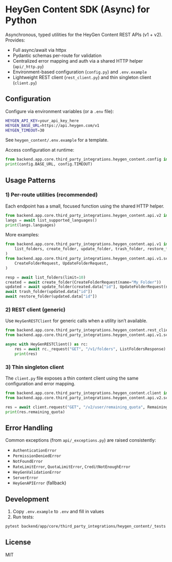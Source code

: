 # HeyGen Content SDK (Async) for Python

Asynchronous, typed utilities for the HeyGen Content REST APIs (v1 + v2). Provides:

- Full async/await via httpx
- Pydantic schemas per-route for validation
- Centralized error mapping and auth via a shared HTTP helper (`api/_http.py`)
- Environment-based configuration (`config.py`) and `.env.example`
- Lightweight REST client (`rest_client.py`) and thin singleton client (`client.py`)

## Configuration

Configure via environment variables (or a `.env` file):

```bash
HEYGEN_API_KEY=your_api_key_here
HEYGEN_BASE_URL=https://api.heygen.com/v1
HEYGEN_TIMEOUT=30
```

See `heygen_content/.env.example` for a template.

Access configuration at runtime:

```python
from backend.app.core.third_party_integrations.heygen_content.config import config
print(config.BASE_URL, config.TIMEOUT)
```

## Usage Patterns

### 1) Per-route utilities (recommended)
Each endpoint has a small, focused function using the shared HTTP helper.

```python
from backend.app.core.third_party_integrations.heygen_content.api.v2 import list_supported_languages
langs = await list_supported_languages()
print(langs.languages)
```

More examples:

```python
from backend.app.core.third_party_integrations.heygen_content.api.v1 import (
    list_folders, create_folder, update_folder, trash_folder, restore_folder,
)
from backend.app.core.third_party_integrations.heygen_content.api.v1.schemas import (
    CreateFolderRequest, UpdateFolderRequest,
)

resp = await list_folders(limit=10)
created = await create_folder(CreateFolderRequest(name="My Folder"))
updated = await update_folder(created.data["id"], UpdateFolderRequest(name="Renamed"))
await trash_folder(updated.data["id"]) 
await restore_folder(updated.data["id"]) 
```

### 2) REST client (generic)
Use `HeyGenRESTClient` for generic calls when a utility isn’t available.

```python
from backend.app.core.third_party_integrations.heygen_content.rest_client import HeyGenRESTClient
from backend.app.core.third_party_integrations.heygen_content.api.v1.schemas import ListFoldersResponse

async with HeyGenRESTClient() as rc:
    res = await rc._request("GET", "/v1/folders", ListFoldersResponse)
    print(res)
```

### 3) Thin singleton client
The `client.py` file exposes a thin content client using the same configuration and error mapping.

```python
from backend.app.core.third_party_integrations.heygen_content.client import client
from backend.app.core.third_party_integrations.heygen_content.api.v2.schemas import RemainingQuotaResponse

res = await client.request("GET", "/v2/user/remaining_quota", RemainingQuotaResponse)
print(res.remaining_quota)
```

## Error Handling

Common exceptions (from `api/_exceptions.py`) are raised consistently:

- `AuthenticationError`
- `PermissionDeniedError`
- `NotFoundError`
- `RateLimitError`, `QuotaLimitError`, `CreditNotEnoughError`
- `HeyGenValidationError`
- `ServerError`
- `HeyGenAPIError` (fallback)

## Development

1. Copy `.env.example` to `.env` and fill in values
2. Run tests:

```bash
pytest backend/app/core/third_party_integrations/heygen_content/_tests -q
```

## License

MIT
